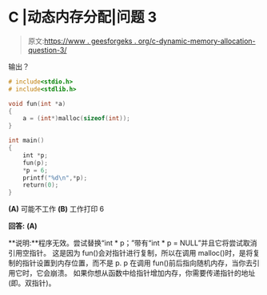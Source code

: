 # C |动态内存分配|问题 3

> 原文:[https://www . geesforgeks . org/c-dynamic-memory-allocation-question-3/](https://www.geeksforgeeks.org/c-dynamic-memory-allocation-question-3/)

输出？

```cpp
# include<stdio.h>
# include<stdlib.h>

void fun(int *a)
{
    a = (int*)malloc(sizeof(int));
}

int main()
{
    int *p;
    fun(p);
    *p = 6;
    printf("%d\n",*p);
    return(0);
}
```

**(A)** 可能不工作
**(B)** 工作打印 6

**回答:** **(A)**

**说明:**程序无效。尝试替换“int * p；”带有“int * p = NULL”并且它将尝试取消引用空指针。
这是因为 fun()会对指针进行复制，所以在调用 malloc()时，是将复制的指针设置到内存位置，而不是 p. p 在调用 fun()前后指向随机内存，当你去引用它时，它会崩溃。
如果你想从函数中给指针增加内存，你需要传递指针的地址(即。双指针)。